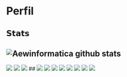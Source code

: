 # Perfil

## 𝗦𝘁𝗮𝘁𝘀

![Aewinformatica github stats](https://github-readme-stats.vercel.app/api?username=aewinformatica&show_icons=true&theme=dracula)
---
<img  src="https://img.shields.io/badge/GitHub-100000?style=for-the-badge&logo=github&logoColor=white">
<img  src="https://img.shields.io/badge/GitLab-330F63?style=for-the-badge&logo=gitlab&logoColor=white">
<img  src="https://img.shields.io/badge/Bitbucket-330F63?style=for-the-badge&logo=bitbucket&logoColor=white">
##
<img  src="https://img.shields.io/badge/Node.js-43853D?style=for-the-badge&logo=node.js&logoColor=white">
<img  src="https://img.shields.io/badge/JavaScript-323330?style=for-the-badge&logo=javascript&logoColor=F7DF1E">
<img  src="https://img.shields.io/badge/TypeScript-007ACC?style=for-the-badge&logo=typescript&logoColor=white">
<img  src="https://img.shields.io/badge/HTML5-E34F26?style=for-the-badge&logo=html5&logoColor=white">
<img  src="https://img.shields.io/badge/CSS3-1572B6?style=for-the-badge&logo=css3&logoColor=white">
<img  src="https://img.shields.io/badge/C%2B%2B-00599C?style=for-the-badge&logo=c%2B%2B&logoColor=white">
<img  src="https://img.shields.io/badge/Java-ED8B00?style=for-the-badge&logo=java&logoColor=white">
<img  src="https://img.shields.io/badge/LinkedIn-0077B5?style=for-the-badge&logo=linkedin&logoColor=white">
<img  src="https://img.shields.io/badge/Netlify-00C7B7?style=for-the-badge&logo=netlify&logoColor=white>



